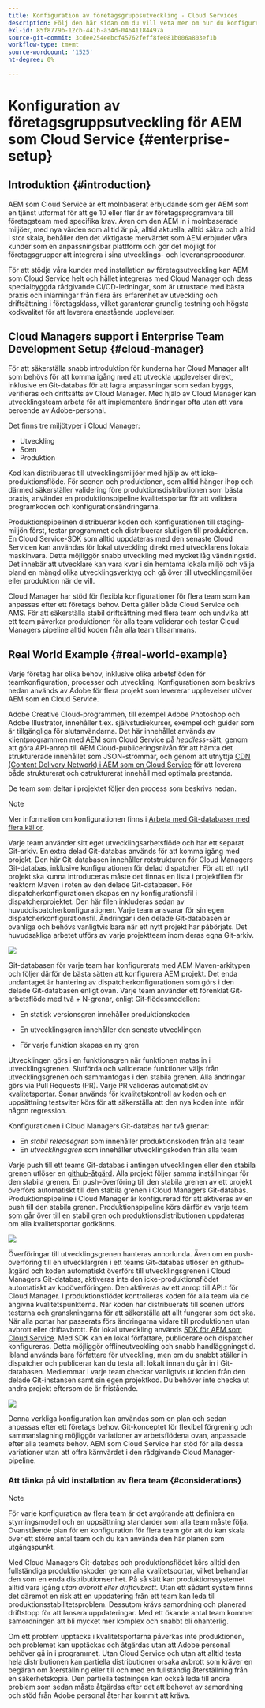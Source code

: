 ```yaml
---
title: Konfiguration av företagsgruppsutveckling - Cloud Services
description: Följ den här sidan om du vill veta mer om hur du konfigurerar Enterprise Team Development
exl-id: 85f8779b-12cb-441b-a34d-04641184497a
source-git-commit: 3cdee254eebcf45762feff8fe081b006a803ef1b
workflow-type: tm+mt
source-wordcount: '1525'
ht-degree: 0%

---
```


# Konfiguration av företagsgruppsutveckling för AEM som Cloud Service {#enterprise-setup}

## Introduktion {#introduction}

AEM som Cloud Service är ett molnbaserat erbjudande som ger AEM som en tjänst utformat för att ge 10 eller fler år av företagsprogramvara till företagsteam med specifika krav. Även om den AEM in i molnbaserade miljöer, med nya värden som alltid är på, alltid aktuella, alltid säkra och alltid i stor skala, behåller den det viktigaste mervärdet som AEM erbjuder våra kunder som en anpassningsbar plattform och gör det möjligt för företagsgrupper att integrera i sina utvecklings- och leveransprocedurer.

För att stödja våra kunder med installation av företagsutveckling kan AEM som Cloud Service helt och hållet integreras med Cloud Manager och dess specialbyggda rådgivande CI/CD-ledningar, som är utrustade med bästa praxis och inlärningar från flera års erfarenhet av utveckling och driftsättning i företagsklass, vilket garanterar grundlig testning och högsta kodkvalitet för att leverera enastående upplevelser.

## Cloud Managers support i Enterprise Team Development Setup {#cloud-manager}

För att säkerställa snabb introduktion för kunderna har Cloud Manager allt som behövs för att komma igång med att utveckla upplevelser direkt, inklusive en Git-databas för att lagra anpassningar som sedan byggs, verifieras och driftsätts av Cloud Manager.
Med hjälp av Cloud Manager kan utvecklingsteam arbeta för att implementera ändringar ofta utan att vara beroende av Adobe-personal.

Det finns tre miljötyper i Cloud Manager:

* Utveckling
* Scen
* Produktion

Kod kan distribueras till utvecklingsmiljöer med hjälp av ett icke-produktionsflöde. För scenen och produktionen, som alltid hänger ihop och därmed säkerställer validering före produktionsdistributionen som bästa praxis, använder en produktionspipeline kvalitetsportar för att validera programkoden och konfigurationsändringarna.

Produktionspipelinen distribuerar koden och konfigurationen till staging-miljön först, testar programmet och distribuerar slutligen till produktionen.
En Cloud Service-SDK som alltid uppdateras med den senaste Cloud Servicen kan användas för lokal utveckling direkt med utvecklarens lokala maskinvara. Detta möjliggör snabb utveckling med mycket låg vändningstid. Det innebär att utvecklare kan vara kvar i sin hemtama lokala miljö och välja bland en mängd olika utvecklingsverktyg och gå över till utvecklingsmiljöer eller produktion när de vill.

Cloud Manager har stöd för flexibla konfigurationer för flera team som kan anpassas efter ett företags behov. Detta gäller både Cloud Service och AMS. För att säkerställa stabil driftsättning med flera team och undvika att ett team påverkar produktionen för alla team validerar och testar Cloud Managers pipeline alltid koden från alla team tillsammans.


## Real World Example {#real-world-example}

Varje företag har olika behov, inklusive olika arbetsflöden för teamkonfiguration, processer och utveckling. Konfigurationen som beskrivs nedan används av Adobe för flera projekt som levererar upplevelser utöver AEM som en Cloud Service.

Adobe Creative Cloud-programmen, till exempel Adobe Photoshop och Adobe Illustrator, innehåller t.ex. självstudiekurser, exempel och guider som är tillgängliga för slutanvändarna. Det här innehållet används av klientprogrammen med AEM som Cloud Service på *headless*-sätt, genom att göra API-anrop till AEM Cloud-publiceringsnivån för att hämta det strukturerade innehållet som JSON-strömmar, och genom att utnyttja [CDN (Content Delivery Network) i AEM som en Cloud Service](https://experienceleague.adobe.com/docs/experience-manager-cloud-service/implementing/content-delivery/cdn.html?lang=en#content-delivery) för att leverera både strukturerat och ostrukturerat innehåll med optimala prestanda.

De team som deltar i projektet följer den process som beskrivs nedan.

>[!NOTE]
>Mer information om konfigurationen finns i [Arbeta med Git-databaser med flera källor](https://experienceleague.adobe.com/docs/experience-manager-cloud-manager/using/managing-code/working-with-multiple-source-git-repos.html#managing-code).

Varje team använder sitt eget utvecklingsarbetsflöde och har ett separat Git-arkiv. En extra delad Git-databas används för att komma igång med projekt. Den här Git-databasen innehåller rotstrukturen för Cloud Managers Git-databas, inklusive konfigurationen för delad dispatcher. För att ett nytt projekt ska kunna introduceras måste det finnas en lista i projektfilen för reaktorn Maven i roten av den delade Git-databasen. För dispatcherkonfigurationen skapas en ny konfigurationsfil i dispatcherprojektet. Den här filen inkluderas sedan av huvuddispatcherkonfigurationen. Varje team ansvarar för sin egen dispatcherkonfigurationsfil. Ändringar i den delade Git-databasen är ovanliga och behövs vanligtvis bara när ett nytt projekt har påbörjats. Det huvudsakliga arbetet utförs av varje projektteam inom deras egna Git-arkiv.

![](/help/implementing/cloud-manager/assets/team-setup1.png)

Git-databasen för varje team har konfigurerats med AEM Maven-arkitypen och följer därför de bästa sätten att konfigurera AEM projekt. Det enda undantaget är hantering av dispatcherkonfigurationen som görs i den delade Git-databasen enligt ovan.
Varje team använder ett förenklat Git-arbetsflöde med två + N-grenar, enligt Git-flödesmodellen:

* En statisk versionsgren innehåller produktionskoden

* En utvecklingsgren innehåller den senaste utvecklingen

* För varje funktion skapas en ny gren


Utvecklingen görs i en funktionsgren när funktionen matas in i utvecklingsgrenen. Slutförda och validerade funktioner väljs från utvecklingsgrenen och sammanfogas i den stabila grenen. Alla ändringar görs via Pull Requests (PR). Varje PR valideras automatiskt av kvalitetsportar. Sonar används för kvalitetskontroll av koden och en uppsättning testsviter körs för att säkerställa att den nya koden inte inför någon regression.

Konfigurationen i Cloud Managers Git-databas har två grenar:

* En *stabil releasegren* som innehåller produktionskoden från alla team
* En *utvecklingsgren* som innehåller utvecklingskoden från alla team

Varje push till ett teams Git-databas i antingen utvecklingen eller den stabila grenen utlöser en [github-åtgärd](https://experienceleague.adobe.com/docs/experience-manager-cloud-manager/using/managing-code/working-with-multiple-source-git-repos.html?lang=en#managing-code). Alla projekt följer samma inställningar för den stabila grenen. En push-överföring till den stabila grenen av ett projekt överförs automatiskt till den stabila grenen i Cloud Managers Git-databas. Produktionspipeline i Cloud Manager är konfigurerad för att aktiveras av en push till den stabila grenen. Produktionspipeline körs därför av varje team som går över till en stabil gren och produktionsdistributionen uppdateras om alla kvalitetsportar godkänns.

![](/help/implementing/cloud-manager/assets/team-setup2.png)

Överföringar till utvecklingsgrenen hanteras annorlunda. Även om en push-överföring till en utvecklargren i ett teams Git-databas utlöser en github-åtgärd och koden automatiskt överförs till utvecklingsgrenen i Cloud Managers Git-databas, aktiveras inte den icke-produktionsflödet automatiskt av kodöverföringen. Den aktiveras av ett anrop till API:t för Cloud Manager.
I produktionsflödet kontrolleras koden för alla team via de angivna kvalitetspunkterna. När koden har distribuerats till scenen utförs testerna och granskningarna för att säkerställa att allt fungerar som det ska. När alla portar har passerats förs ändringarna vidare till produktionen utan avbrott eller driftavbrott.
För lokal utveckling används [SDK för AEM som Cloud Service](https://experienceleague.adobe.com/docs/experience-manager-cloud-service/implementing/developing/aem-as-a-cloud-service-sdk.html?lang=en#developing). Med SDK kan en lokal författare, publicerare och dispatcher konfigureras. Detta möjliggör offlineutveckling och snabb handläggningstid. Ibland används bara författare för utveckling, men om du snabbt ställer in dispatcher och publicerar kan du testa allt lokalt innan du går in i Git-databasen. Medlemmar i varje team checkar vanligtvis ut koden från den delade Git-instansen samt sin egen projektkod. Du behöver inte checka ut andra projekt eftersom de är fristående.

![](/help/implementing/cloud-manager/assets/team-setup3.png)

Denna verkliga konfiguration kan användas som en plan och sedan anpassas efter ett företags behov. Git-konceptet för flexibel förgrening och sammanslagning möjliggör variationer av arbetsflödena ovan, anpassade efter alla teamets behov. AEM som Cloud Service har stöd för alla dessa variationer utan att offra kärnvärdet i den rådgivande Cloud Manager-pipeline.

### Att tänka på vid installation av flera team {#considerations}

>[!NOTE]
>För varje konfiguration av flera team är det avgörande att definiera en styrningsmodell och en uppsättning standarder som alla team måste följa. Ovanstående plan för en konfiguration för flera team gör att du kan skala över ett större antal team och du kan använda den här planen som utgångspunkt.

Med Cloud Managers Git-databas och produktionsflödet körs alltid den fullständiga produktionskoden genom alla kvalitetsportar, vilket behandlar den som en enda distributionsenhet. På så sätt kan produktionssystemet alltid vara igång *utan avbrott eller driftavbrott.*
Utan ett sådant system finns det däremot en risk att en uppdatering från ett team kan leda till produktionsstabilitetsproblem. Dessutom krävs samordning och planerad driftstopp för att lansera uppdateringar. Med ett ökande antal team kommer samordningen att bli mycket mer komplex och snabbt bli ohanterlig.

Om ett problem upptäcks i kvalitetsportarna påverkas inte produktionen, och problemet kan upptäckas och åtgärdas utan att Adobe personal behöver gå in i programmet. Utan Cloud Service och utan att alltid testa hela distributionen kan partiella distributioner orsaka avbrott som kräver en begäran om återställning eller till och med en fullständig återställning från en säkerhetskopia. Den partiella testningen kan också leda till andra problem som sedan måste åtgärdas efter det att behovet av samordning och stöd från Adobe personal åter har kommit att kräva.
